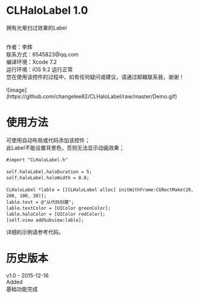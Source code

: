 # CLHaloLabel 1.0
拥有光晕扫过效果的Label 

<br />
作者：李辉 <br />
联系方式：6545823@qq.com <br />
编译环境：Xcode 7.2 <br />
运行环境：iOS 9.2 运行正常 <br />
您在使用该控件的过程中，如有任何疑问或建议，请通过邮箱联系我，谢谢！ <br />

<br />
![image](https://github.com/changelee82/CLHaloLabel/raw/master/Demo.gif)
<br />

使用方法
===============
可使用自动布局或代码添加该控件； <br />
此Label不能设置背景色，否则无法显示动画效果； <br />

    #import "CLHaloLabel.h"
    
    self.haloLabel.haloDuration = 5;
    self.haloLabel.haloWidth = 0.8;
    
    CLHaloLabel *lable = [[CLHaloLabel alloc] initWithFrame:CGRectMake(20, 200, 100, 30)];
    lable.text = @"从代码创建";
    lable.textColor = [UIColor greenColor];
    lable.haloColor = [UIColor redColor];
    [self.view addSubview:lable];

详细的示例请参考代码。 <br />

历史版本
===============
v1.0 - 2015-12-16 <br />
Added <br />
基础功能完成 <br />
